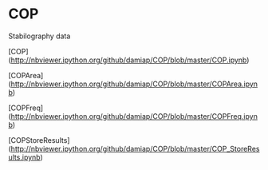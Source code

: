 COP
===
Stabilography data

[COP] (http://nbviewer.ipython.org/github/damiap/COP/blob/master/COP.ipynb)

[COPArea] (http://nbviewer.ipython.org/github/damiap/COP/blob/master/COPArea.ipynb)

[COPFreq] (http://nbviewer.ipython.org/github/damiap/COP/blob/master/COPFreq.ipynb)

[COPStoreResults] (http://nbviewer.ipython.org/github/damiap/COP/blob/master/COP_StoreResults.ipynb)


